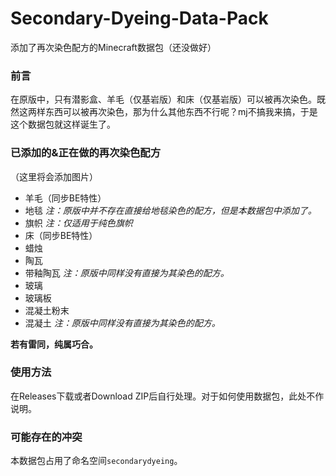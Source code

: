 # Secondary-Dyeing-Data-Pack
添加了再次染色配方的Minecraft数据包（还没做好）
### 前言
在原版中，只有潜影盒、羊毛（仅基岩版）和床（仅基岩版）可以被再次染色。既然这两样东西可以被再次染色，那为什么其他东西不行呢？mj不搞我来搞，于是这个数据包就这样诞生了。
### 已添加的&正在做的再次染色配方
（这里将会添加图片）
- 羊毛（同步BE特性）
- 地毯  *注：原版中并不存在直接给地毯染色的配方，但是本数据包中添加了。*
- 旗帜  *注：仅适用于纯色旗帜*
- 床（同步BE特性）
- 蜡烛
- 陶瓦
- 带釉陶瓦  *注：原版中同样没有直接为其染色的配方。*
- 玻璃
- 玻璃板
- 混凝土粉末
- 混凝土  *注：原版中同样没有直接为其染色的配方。*

**若有雷同，纯属巧合。**
### 使用方法
在Releases下载或者Download ZIP后自行处理。对于如何使用数据包，此处不作说明。
### 可能存在的冲突
本数据包占用了命名空间`secondarydyeing`。
